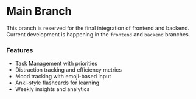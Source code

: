 # Main Branch

This branch is reserved for the final integration of frontend and backend. 
Current development is happening in the `frontend` and `backend` branches.


### Features
- Task Management with priorities
- Distraction tracking and efficiency metrics
- Mood tracking with emoji-based input
- Anki-style flashcards for learning
- Weekly insights and analytics
